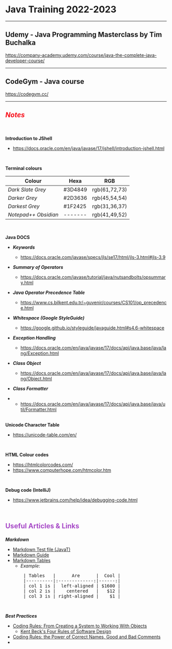 # Java Training 2022-2023

---
## Udemy - Java Programming Masterclass by Tim Buchalka
https://company-academy.udemy.com/course/java-the-complete-java-developer-course/

---

## CodeGym - Java course
https://codegym.cc/

---
## ***<p style="color:#F70D1A">Notes</p>***

<br>

**Introduction to JShell**
*	https://docs.oracle.com/en/java/javase/17/jshell/introduction-jshell.html

<br> 

**Terminal colours**

| Colour               | Hexa    | RGB           |
|----------------------|---------|---------------|
| *Dark Slate Grey*    | #3D4849 | rgb(61,72,73) |
| *Darker Grey*        | #2D3636 | rgb(45,54,54) |
| *Darkest Grey*       | #1F2425 | rgb(31,36,37) |
| *Notepad++ Obsidian* | ------- | rgb(41,49,52) |

<br> 

**Java DOCS**
* ***Keywords***	
  * https://docs.oracle.com/javase/specs/jls/se17/html/jls-3.html#jls-3.9
* ***Summary of Operators***
  * https://docs.oracle.com/javase/tutorial/java/nutsandbolts/opsummary.html
* ***Java Operator Precedence Table***
  * https://www.cs.bilkent.edu.tr/~guvenir/courses/CS101/op_precedence.html
* ***Whitespace (Google StyleGuide)***
  * https://google.github.io/styleguide/javaguide.html#s4.6-whitespace 
* ***Exception Handling***
  * https://docs.oracle.com/en/java/javase/17/docs/api/java.base/java/lang/Exception.html
* ***Class Object***
  * https://docs.oracle.com/en/java/javase/17/docs/api/java.base/java/lang/Object.html
* ***Class Formatter***
* * https://docs.oracle.com/en/java/javase/17/docs/api/java.base/java/util/Formatter.html




  <br>

**Unicode Character Table**
*   https://unicode-table.com/en/

<br>

**HTML Colour codes**
*   https://htmlcolorcodes.com/
*   https://www.computerhope.com/htmcolor.htm

<br>

**Debug code (IntelliJ)**
*   https://www.jetbrains.com/help/idea/debugging-code.html

<br>


## **<p style="color:#A74AC7">Useful Articles & Links</p>**

***Markdown***
* [Markdown Test file (JavaT)](../JavaT/src/ReadMeDocumentation/TestMarkdown.md)
* [Markdown Guide](https://www.markdownguide.org/basic-syntax/)
* [Markdown Tables](https://www.tablesgenerator.com/markdown_tables)
  * *Example*: 
    <pre> | Tables   |      Are      |  Cool |
     |----------|:-------------:|------:|
     | col 1 is |  left-aligned | $1600 |
     | col 2 is |    centered   |   $12 |
     | col 3 is | right-aligned |    $1 |
    </pre>

<br>

***Best Practices***
  * [Coding Rules: From Creating a System to Working With Objects](https://codegym.cc/groups/posts/350-coding-rules-from-creating-a-system-to-working-with-objects)
    * [Kent Beck's Four Rules of Software Design](https://martinfowler.com/bliki/BeckDesignRules.html)
  * [Coding Rules: the Power of Correct Names, Good and Bad Comments](https://codegym.cc/groups/posts/369)
  * 